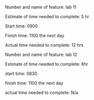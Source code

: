 Number and name of feature: lab 11

Estimate of time needed to complete: 5 hr

Start time: 0900

Finish time: 1100 the next day

Actual time needed to complete: 12 hrs


Number and name of feature: lab 12

Estimate of time needed to complete: 8hr

start time: 0830

finish time: 1100 the next day

actual time needed to complete: N/a